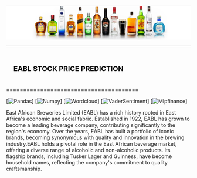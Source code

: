![alt text](eabl.png)

--------------------------------------

## <div style="padding: 20px;color:white;margin:10;font-size:90%;text-align:left;display:fill;border-radius:10px;overflow:hidden;background-image: url(https://w0.peakpx.com/wallpaper/957/661/HD-wallpaper-white-marble-white-stone-texture-marble-stone-background-white-stone.jpg)"><b><span style='color:black'> EABL STOCK PRICE PREDICTION</span></b> </div>

=======================================

[![Pandas](https://img.shields.io/pypi/v/seaborn.svg)]
[![Numpy](https://img.shields.io/pypi/l/seaborn.svg)]
[![Wordcloud](https://joss.theoj.org/papers/10.21105/joss.03021/status.svg)]
[![VaderSentiment](https://github.com/mwaskom/seaborn/workflows/CI/badge.svg)]
[![Mlpfinance](https://codecov.io/gh/mwaskom/seaborn/branch/master/graph/badge.svg)]

East African Breweries Limited (EABL) has a rich history rooted in East Africa's economic and social fabric. Established in 1922, EABL has grown to become a leading beverage company, contributing significantly to the region's economy. Over the years, EABL has built a portfolio of iconic brands, becoming synonymous with quality and innovation in the brewing industry.EABL holds a pivotal role in the East African beverage market, offering a diverse range of alcoholic and non-alcoholic products. Its flagship brands, including Tusker Lager and Guinness, have become household names, reflecting the company's commitment to quality craftsmanship.

